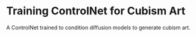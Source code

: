 # Training ControlNet for Cubism Art
A ControlNet trained to condition diffusion models to generate cubism art.

